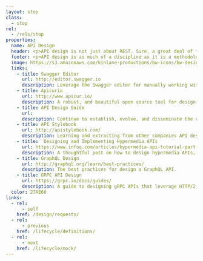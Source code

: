 ```yaml
---
layout: stop
class:
  - stop
rel:
  - /rels/stop  
properties:
  name: API Design
  header: <p>API design is not just about REST. Sure, a great deal of the focus within this stop along the API life cycle will be focused on REST, but this is because it is the dominant methodology at this moment in time. API design is about establishing a framework for how you will consistently craft your APIs across teams, whether they are REST, GraphQL, Microservices, or even gRPC. Your API design strategy might be dominated by RESTful practices, especially early on in your journey, but API design should not be considered to be only REST methodologies.</p><p>In the last five years API design has matured into its own discipline, focusing on a define and design first approach to developing APIs, shifting away from a code then document approach we've seen dominate for the last decade, and is still common place at many organizations. There are a handful of tooling, and websites that have emerged to help API providers, architects, developers, and designers get a handle on this stop along the API journey--here are just a few.</p>
  footer: <p>API design is as much of a discipline as it is a methodology rooted in a specific standard, protocol, or history. It is about having the discipline to document current practices for designing APIs that are in production, then standardize, communicate, and evolve those practices in a formal way. While also studying and learning from other leading API providers and practitioners regarding how they are designing their APIs. Which is why I include the API Stylebook in this stop along the API journey--everyone should be learning from each other, which also includes sharing your API design guide when it is ready.</p><p>We need to move beyond API design meaning REST in the API community. This is something that has caused significant damage to the health of many API operations, and is a dogmatic approach that has replicated itself in hypermedia, and GraphQL--it needs to stop. API design is about defining a common framework for designing your APIs, no matter which approach you adopt internally. Ideally, your API design philosophy is multi-approach, allowing you to apply the right pattern where is needed, and not viewing API design as a one size fits all set of rules. When it comes to API design within your organization, start small, keep things loose, learn from others, and begin documenting your approach in a guide, that can eventually grow into a wider set of API governance practices that will allow your operations to grow in the way you envision.</p>
  image: https://s3.amazonaws.com/kinlane-productions/bw-icons/bw-design.png
  links:
    - title: Swagger Editor
      url: http://editor.swagger.io
      description: Leverage the Swagger editor for manually working with OpenAPI definitions.
    - title: Apicurio
      url: http://www.apicur.io/
      description: A robust, and beautiful open source tool for designing APIs.
    - title: API Design Guide
      url:
      description: Continue to establish, evolve, and disseminate the organizational API design guide, providing guidance for all teams--make sure there is a feedback loop involved with its development.
    - title: API Stylebook
      url: http://apistylebook.com/
      description: Learning and extracting from other companies API design guides.
    - title:  Designing and Implementing Hypermedia APIs
      url: https://www.infoq.com/articles/hypermedia-api-tutorial-part-one
      description: A thoughtful post on how to design hypermedia APIs, from my friend Mike Amundsen.
    - title: GraphQL Design
      url: http://graphql.org/learn/best-practices/
      description: The best practices for design a GraphQL API.         
    - title: GRPC API Design
      url: https://grpc.io/docs/guides/
      description: A guide to designing gRPC APIs that leverage HTTP/2 and Protocol Buffers.
  color: 27AE60    
links:
  - rel:
      - self
    href: /design/requests/
  - rel:
      - previous
    href: /lifecycle/definitions/      
  - rel:
      - next
    href: /lifecycle/mock/          
---
```

